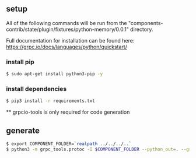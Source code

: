 ## setup

All of the following commands will be run from the "components-contrib/state/plugin/fixtures/python-memory/0.0.1" directory.

Full documentation for installation can be found here: https://grpc.io/docs/languages/python/quickstart/

### install pip 

```bash
$ sudo apt-get install python3-pip -y
```

### install dependencies

```bash
$ pip3 install -r requirements.txt
```

** grpcio-tools is only required for code generation

## generate

```bash
$ export COMPONENT_FOLDER=`realpath ../../../..`
$ python3 -m grpc_tools.protoc -I $COMPONENT_FOLDER --python_out=. --grpc_python_out=. $COMPONENTS_FOLDER/proto/state.proto
```